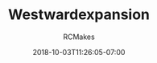 ---
title: "Westwardexpansion"
date: 2018-10-03T11:26:05-07:00
draft: true
author: "RCMakes"
client: "RCMakes"
youtubeURL: "ulvsGhsqc_g"
videoName: "Westward Expansion"
videoDescription: "Video advertsing RCMakes with actor portrayed as a cowboy moving to RCMakes."
iframe: '<iframe width="560" height="315" src="https://www.youtube.com/embed/ulvsGhsqc_g" frameborder="0" allow="autoplay; encrypted-media" allowfullscreen></iframe>'
embedLink: "https://www.youtube.com/embed/ulvsGhsqc_g"
---